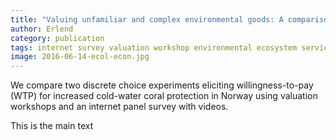 ```yaml
---
title: "Valuing unfamiliar and complex environmental goods: A comparison of valuation workshops and internet panel surveys with videos"
author: Erlend
category: publication
tags: internet survey valuation workshop environmental ecosystem services
image: 2016-06-14-ecol-econ.jpg
---
```


We compare two discrete choice experiments eliciting willingness-to-pay (WTP) for increased cold-water coral protection in Norway using valuation workshops and an internet panel survey with videos. 

This is the main text